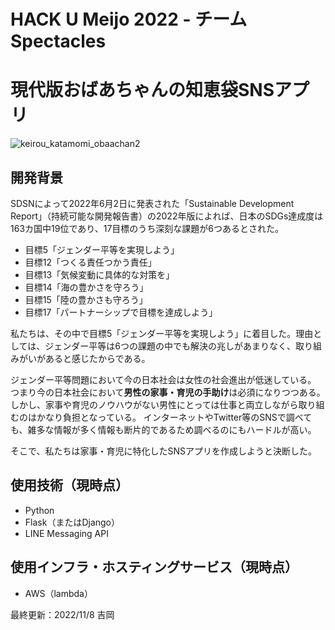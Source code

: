 # HACK U Meijo 2022 - チームSpectacles

# 現代版おばあちゃんの知恵袋SNSアプリ
![keirou_katamomi_obaachan2](https://user-images.githubusercontent.com/106864912/200448739-8fb2e019-4732-4ab2-9824-70e966deabb0.png)

## 開発背景
SDSNによって2022年6月2日に発表された「Sustainable Development Report」（持続可能な開発報告書）の2022年版によれば、日本のSDGs達成度は163カ国中19位であり、17目標のうち深刻な課題が6つあるとされた。

- 目標5「ジェンダー平等を実現しよう」
- 目標12「つくる責任つかう責任」
- 目標13「気候変動に具体的な対策を」
- 目標14「海の豊かさを守ろう」
- 目標15「陸の豊かさも守ろう」
- 目標17「パートナーシップで目標を達成しよう」

私たちは、その中で目標5「ジェンダー平等を実現しよう」に着目した。理由としては、ジェンダー平等は6つの課題の中でも解決の兆しがあまりなく、取り組みがいがあると感じたからである。

ジェンダー平等問題において今の日本社会は女性の社会進出が低迷している。
つまり今の日本社会において**男性の家事・育児の手助け**は必須になりつつある。
しかし、家事や育児のノウハウがない男性にとっては仕事と両立しながら取り組むのはかなり負担となっている。
インターネットやTwitter等のSNSで調べても、雑多な情報が多く情報も断片的であるため調べるのにもハードルが高い。

そこで、私たちは家事・育児に特化したSNSアプリを作成しようと決断した。


## 使用技術（現時点）
- Python
- Flask（またはDjango）
- LINE Messaging API

## 使用インフラ・ホスティングサービス（現時点）
- AWS（lambda）


最終更新：2022/11/8 吉岡
